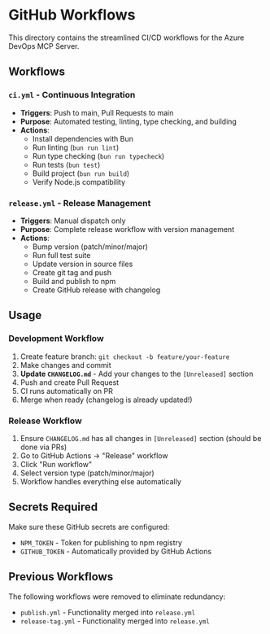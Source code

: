 # GitHub Workflows

This directory contains the streamlined CI/CD workflows for the Azure DevOps MCP Server.

## Workflows

### `ci.yml` - Continuous Integration
- **Triggers**: Push to main, Pull Requests to main
- **Purpose**: Automated testing, linting, type checking, and building
- **Actions**: 
  - Install dependencies with Bun
  - Run linting (`bun run lint`)
  - Run type checking (`bun run typecheck`) 
  - Run tests (`bun test`)
  - Build project (`bun run build`)
  - Verify Node.js compatibility

### `release.yml` - Release Management
- **Triggers**: Manual dispatch only
- **Purpose**: Complete release workflow with version management
- **Actions**:
  - Bump version (patch/minor/major)
  - Run full test suite
  - Update version in source files
  - Create git tag and push
  - Build and publish to npm
  - Create GitHub release with changelog

## Usage

### Development Workflow
1. Create feature branch: `git checkout -b feature/your-feature`
2. Make changes and commit
3. **Update `CHANGELOG.md`** - Add your changes to the `[Unreleased]` section
4. Push and create Pull Request
5. CI runs automatically on PR
6. Merge when ready (changelog is already updated!)

### Release Workflow
1. Ensure `CHANGELOG.md` has all changes in `[Unreleased]` section (should be done via PRs)
2. Go to GitHub Actions → "Release" workflow
3. Click "Run workflow"
4. Select version type (patch/minor/major)
5. Workflow handles everything else automatically

## Secrets Required

Make sure these GitHub secrets are configured:
- `NPM_TOKEN` - Token for publishing to npm registry
- `GITHUB_TOKEN` - Automatically provided by GitHub Actions

## Previous Workflows

The following workflows were removed to eliminate redundancy:
- `publish.yml` - Functionality merged into `release.yml`
- `release-tag.yml` - Functionality merged into `release.yml`
